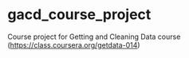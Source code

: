 # gacd_course_project
Course project for Getting and Cleaning Data course (https://class.coursera.org/getdata-014)
